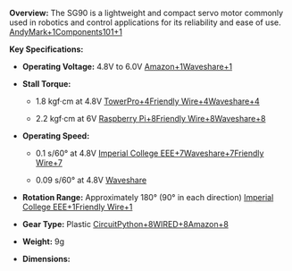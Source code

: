 **Overview:** The SG90 is a lightweight and compact servo motor commonly used in robotics and control applications for its reliability and ease of use.​[AndyMark+1Components101+1](https://www.andymark.com/products/micro-servo-sg90?utm_source=chatgpt.com)

**Key Specifications:**

- **Operating Voltage:** 4.8V to 6.0V ​[Amazon+1Waveshare+1](https://www.amazon.com/Micro-Helicopter-Airplane-Remote-Control/dp/B072V529YD?utm_source=chatgpt.com)
    
- **Stall Torque:**
    
    - 1.8 kgf·cm at 4.8V ​[TowerPro+4Friendly Wire+4Waveshare+4](https://www.friendlywire.com/projects/ne555-servo-safe/SG90-datasheet.pdf?utm_source=chatgpt.com)
        
    - 2.2 kgf·cm at 6V ​[Raspberry Pi+8Friendly Wire+8Waveshare+8](https://www.friendlywire.com/projects/ne555-servo-safe/SG90-datasheet.pdf?utm_source=chatgpt.com)
        
- **Operating Speed:**
    
    - 0.1 s/60° at 4.8V ​[Imperial College EEE+7Waveshare+7Friendly Wire+7](https://www.waveshare.com/sg90-servo.htm?utm_source=chatgpt.com)
        
    - 0.09 s/60° at 4.8V ​[Waveshare](https://www.waveshare.com/sg90-servo.htm?utm_source=chatgpt.com)
        
- **Rotation Range:** Approximately 180° (90° in each direction) ​[Imperial College EEE+1Friendly Wire+1](https://www.ee.ic.ac.uk/pcheung/teaching/DE1_EE/stores/sg90_datasheet.pdf?utm_source=chatgpt.com)
    
- **Gear Type:** Plastic ​[CircuitPython+8WIRED+8Amazon+8](https://www.wired.com/story/raspberry-pi-4-review-price-release?utm_source=chatgpt.com)
    
- **Weight:** 9g ​
    
- **Dimensions:**